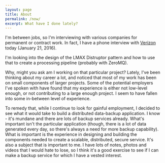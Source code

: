 ```yaml
---
layout: page
title: About
permalink: /now/
excerpt: What have I done lately?
---
```

I'm between jobs, so I'm interviewing with various companies for permanent or contract work. In fact, I have a phone interview with [Verizon](http://www.verizon.com/) today (January 21, 2016).

I'm looking into the design of the LMAX Distruptor pattern and how to use that to create a processing pipeline (probably with ZeroMQ).

Why, might you ask am I working on that particular project? Lately, I've been thinking about my career a lot, and noticed that most of my work has been on small components of larger projects. Some of the potential employers I've spoken with have found that my experience is either not low-level enough, or not contributing to a large enough project. I seem to have fallen into some in-between level of experience.

To remedy that, while I continue to look for gainful employment, I decided to see what it would take to build a distributed data-backup application. I know - it's mundane and there are lots of backup services already. What's important isn't the particular application (though, there is a lot of data generated every day, so there's always a need for more backup capability). What is important is the experience in designing and building the components needed to create a scalable, distributed, secure service. It's also a subject that is important to me. I have lots of notes, photos and videos that I would hate to lose, so I think it's a good exercise to see if I can make a backup service for which I have a vested interest.
